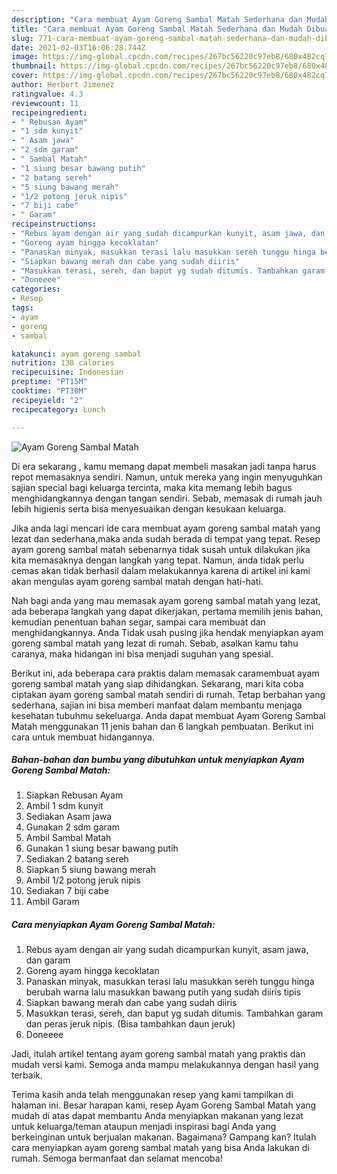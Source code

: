 ```yaml
---
description: "Cara membuat Ayam Goreng Sambal Matah Sederhana dan Mudah Dibuat"
title: "Cara membuat Ayam Goreng Sambal Matah Sederhana dan Mudah Dibuat"
slug: 771-cara-membuat-ayam-goreng-sambal-matah-sederhana-dan-mudah-dibuat
date: 2021-02-03T16:06:28.744Z
image: https://img-global.cpcdn.com/recipes/267bc56220c97eb8/680x482cq70/ayam-goreng-sambal-matah-foto-resep-utama.jpg
thumbnail: https://img-global.cpcdn.com/recipes/267bc56220c97eb8/680x482cq70/ayam-goreng-sambal-matah-foto-resep-utama.jpg
cover: https://img-global.cpcdn.com/recipes/267bc56220c97eb8/680x482cq70/ayam-goreng-sambal-matah-foto-resep-utama.jpg
author: Herbert Jimenez
ratingvalue: 4.3
reviewcount: 11
recipeingredient:
- " Rebusan Ayam"
- "1 sdm kunyit"
- " Asam jawa"
- "2 sdm garam"
- " Sambal Matah"
- "1 siung besar bawang putih"
- "2 batang sereh"
- "5 siung bawang merah"
- "1/2 potong jeruk nipis"
- "7 biji cabe"
- " Garam"
recipeinstructions:
- "Rebus ayam dengan air yang sudah dicampurkan kunyit, asam jawa, dan garam"
- "Goreng ayam hingga kecoklatan"
- "Panaskan minyak, masukkan terasi lalu masukkan sereh tunggu hinga berubah warna lalu masukkan bawang putih yang sudah diiris tipis"
- "Siapkan bawang merah dan cabe yang sudah diiris"
- "Masukkan terasi, sereh, dan baput yg sudah ditumis. Tambahkan garam dan peras jeruk nipis. (Bisa tambahkan daun jeruk)"
- "Doneeee"
categories:
- Resep
tags:
- ayam
- goreng
- sambal

katakunci: ayam goreng sambal 
nutrition: 138 calories
recipecuisine: Indonesian
preptime: "PT15M"
cooktime: "PT30M"
recipeyield: "2"
recipecategory: Lunch

---
```



![Ayam Goreng Sambal Matah](https://img-global.cpcdn.com/recipes/267bc56220c97eb8/680x482cq70/ayam-goreng-sambal-matah-foto-resep-utama.jpg)

Di era  sekarang , kamu memang dapat membeli masakan jadi tanpa harus repot memasaknya sendiri. Namun, untuk mereka yang ingin menyuguhkan sajian special bagi keluarga tercinta, maka kita memang lebih bagus menghidangkannya dengan tangan sendiri. Sebab, memasak di rumah jauh lebih higienis serta bisa menyesuaikan dengan kesukaan keluarga.

Jika anda lagi mencari ide cara membuat ayam goreng sambal matah yang lezat dan sederhana,maka anda sudah berada di tempat yang tepat. Resep ayam goreng sambal matah  sebenarnya tidak susah untuk dilakukan jika kita memasaknya dengan langkah yang tepat. Namun, anda tidak perlu cemas akan tidak berhasil dalam melakukannya 
karena di artikel ini kami akan mengulas ayam goreng sambal matah dengan hati-hati.  



Nah bagi anda yang mau memasak ayam goreng sambal matah yang lezat, ada beberapa langkah yang dapat dikerjakan, pertama memilih jenis bahan, kemudian penentuan bahan segar, sampai cara membuat dan menghidangkannya. Anda Tidak usah pusing jika hendak menyiapkan ayam goreng sambal matah yang lezat di rumah. Sebab, asalkan kamu  tahu caranya, maka hidangan ini bisa menjadi suguhan yang spesial.

Berikut ini, ada beberapa cara praktis  dalam memasak caramembuat ayam goreng sambal matah yang siap dihidangkan. Sekarang, mari kita coba ciptakan ayam goreng sambal matah sendiri di rumah. Tetap berbahan yang sederhana, sajian ini bisa memberi manfaat dalam membantu menjaga kesehatan tubuhmu sekeluarga. Anda dapat membuat Ayam Goreng Sambal Matah menggunakan 11 jenis bahan dan 6 langkah pembuatan. Berikut ini cara untuk membuat hidangannya.

<!--inarticleads1-->

##### Bahan-bahan dan bumbu yang dibutuhkan untuk menyiapkan Ayam Goreng Sambal Matah:

1. Siapkan  Rebusan Ayam
1. Ambil 1 sdm kunyit
1. Sediakan  Asam jawa
1. Gunakan 2 sdm garam
1. Ambil  Sambal Matah
1. Gunakan 1 siung besar bawang putih
1. Sediakan 2 batang sereh
1. Siapkan 5 siung bawang merah
1. Ambil 1/2 potong jeruk nipis
1. Sediakan 7 biji cabe
1. Ambil  Garam




<!--inarticleads2-->

##### Cara menyiapkan Ayam Goreng Sambal Matah:

1. Rebus ayam dengan air yang sudah dicampurkan kunyit, asam jawa, dan garam
1. Goreng ayam hingga kecoklatan
1. Panaskan minyak, masukkan terasi lalu masukkan sereh tunggu hinga berubah warna lalu masukkan bawang putih yang sudah diiris tipis
1. Siapkan bawang merah dan cabe yang sudah diiris
1. Masukkan terasi, sereh, dan baput yg sudah ditumis. Tambahkan garam dan peras jeruk nipis. (Bisa tambahkan daun jeruk)
1. Doneeee




Jadi, itulah artikel tentang  ayam goreng sambal matah  yang praktis dan mudah versi kami. Semoga anda mampu melakukannya dengan hasil yang terbaik. 

Terima kasih anda telah menggunakan resep yang kami tampilkan di halaman ini. Besar harapan kami, resep  Ayam Goreng Sambal Matah yang mudah di atas dapat membantu Anda menyiapkan makanan yang lezat untuk keluarga/teman ataupun menjadi inspirasi bagi Anda yang berkeinginan untuk berjualan makanan. Bagaimana? Gampang kan? Itulah cara menyiapkan ayam goreng sambal matah yang bisa Anda lakukan di rumah. Semoga bermanfaat dan selamat mencoba!

